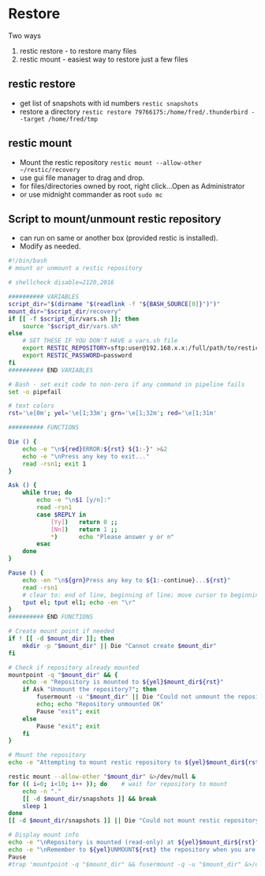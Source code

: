 # Restore
Two ways
1. restic restore - to restore many files
2. restic mount - easiest way to restore just a few files

## restic restore
- get list of snapshots with id numbers `restic snapshots`
- restore a directory `restic restore 79766175:/home/fred/.thunderbird --target /home/fred/tmp`

## restic mount
- Mount the restic repository `restic mount --allow-other ~/restic/recovery`
- use gui file manager to drag and drop.
- for files/directories owned by root, right click...Open as Administrator
- or use midnight commander as root `sudo mc`

## Script to mount/unmount restic repository
- can run on same or another box (provided restic is installed).  
- Modify as needed.

```bash
#!/bin/bash
# mount or unmount a restic repository

# shellcheck disable=2120,2016

########## VARIABLES
script_dir="$(dirname "$(readlink -f "${BASH_SOURCE[0]}")")"
mount_dir="$script_dir/recovery"
if [[ -f $script_dir/vars.sh ]]; then
    source "$script_dir/vars.sh"
else
    # SET THESE IF YOU DON'T HAVE a vars.sh file
    export RESTIC_REPOSITORY=sftp:user@192.168.x.x:/full/path/to/restic/repository
    export RESTIC_PASSWORD=password
fi
########## END VARIABLES

# Bash - set exit code to non-zero if any command in pipeline fails
set -o pipefail

# text colors
rst='\e[0m'; yel='\e[1;33m'; grn='\e[1;32m'; red='\e[1;31m'

########## FUNCTIONS

Die () {
    echo -e "\n${red}ERROR:${rst} ${1:-}" >&2
    echo -e "\nPress any key to exit..."
    read -rsn1; exit 1
}

Ask () {
    while true; do
        echo -e "\n$1 [y/n]:"
        read -rsn1
        case $REPLY in
            [Yy])   return 0 ;;
            [Nn])   return 1 ;;
            *)      echo "Please answer y or n"
        esac
    done
}

Pause () {
    echo -en "\n${grn}Press any key to ${1:-continue}...${rst}"
    read -rsn1
    # clear to: end of line, beginning of line; move cursor to beginning of line
    tput el; tput el1; echo -en "\r"
}
########## END FUNCTIONS

# Create mount point if needed
if ! [[ -d $mount_dir ]]; then
    mkdir -p "$mount_dir" || Die "Cannot create $mount_dir"
fi

# Check if repository already mounted
mountpoint -q "$mount_dir" && {
    echo -e "Repository is mounted to ${yel}$mount_dir${rst}"
    if Ask "Unmount the repository?"; then
        fusermount -u "$mount_dir" || Die "Could not unmount the repository"
        echo; echo "Repository unmounted OK"
        Pause "exit"; exit
    else
        Pause "exit"; exit
    fi
}

# Mount the repository
echo -e "Attempting to mount restic repository to ${yel}$mount_dir${rst}"

restic mount --allow-other "$mount_dir" &>/dev/null &
for (( i=0; i<10; i++ )); do    # wait for repository to mount
    echo -n "."
    [[ -d $mount_dir/snapshots ]] && break
    sleep 1
done
[[ -d $mount_dir/snapshots ]] || Die "Could not mount restic repository"

# Display mount info
echo -e "\nRepository is mounted (read-only) at ${yel}$mount_dir${rst}"
echo -e "\nRemember to ${yel}UNMOUNT${rst} the repository when you are finished!"
Pause
#trap 'mountpoint -q "$mount_dir" && fusermount -q -u "$mount_dir" &>/dev/null' EXIT
```